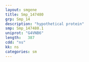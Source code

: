 ```yaml
---
layout: smgene
title: Smp_147480
grp: Smp_14
description: "hypothetical protein"
smp: Smp_147480.1
uniprot: "G4VNB6"
length:   387
cdd: "ns"
kk: ns
categories: sm
---
```


